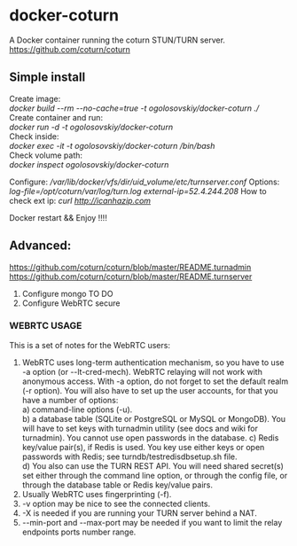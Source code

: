 docker-coturn
=============

A Docker container running the coturn STUN/TURN server.
https://github.com/coturn/coturn

## Simple install

Create image:  
*docker build --rm --no-cache=true -t ogolosovskiy/docker-coturn ./*  
Create container and run:  
*docker run -d -t ogolosovskiy/docker-coturn*  
Check inside:  
*docker exec -it -t ogolosovskiy/docker-coturn /bin/bash*  
Check volume path:  
*docker inspect ogolosovskiy/docker-coturn*  
  
Configure:
*/var/lib/docker/vfs/dir/_uid_volume_/etc/turnserver.conf*
Options:
*log-file=/opt/coturn/var/log/turn.log*
*external-ip=52.4.244.208*
How to check ext ip:
*curl http://icanhazip.com*

Docker restart && Enjoy !!!!

## Advanced:
  
https://github.com/coturn/coturn/blob/master/README.turnadmin  
https://github.com/coturn/coturn/blob/master/README.turnserver  
  
 1. Configure mongo TO DO   
 2. Configure WebRTC secure  
  
### WEBRTC USAGE  
  
This is a set of notes for the WebRTC users:  
  
1) WebRTC uses long-term authentication mechanism, so you have to use -a option (or --lt-cred-mech). WebRTC relaying will not work with anonymous access. With -a option, do not forget to set the default realm (-r option). You will also have to set up the user accounts, for that you have a number of options:  
    a) command-line options (-u).    
    b) a database table (SQLite or PostgreSQL or MySQL or MongoDB). You will have to set keys with turnadmin utility (see docs and wiki for turnadmin). You cannot use open passwords in the database.
    c) Redis key/value pair(s), if Redis is used. You key use either keys or open passwords with Redis; see turndb/testredisdbsetup.sh file.  
    d) You also can use the TURN REST API. You will need shared secret(s) set either through the command line option, or through the config file, or through the database table or Redis key/value pairs.  
2) Usually WebRTC uses fingerprinting (-f).  
3) -v option may be nice to see the connected clients.  
4) -X is needed if you are running your TURN server behind a NAT.  
5) --min-port and --max-port may be needed if you want to limit the relay endpoints ports number range.  

